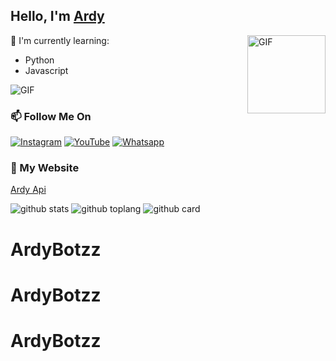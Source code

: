 ## Hello, I'm [Ardy](https://youtube.com/channel/UCknk_haLAXEdanwt8aq44_Q)

<img align="right" alt="GIF" height="125px" src="https://media.giphy.com/media/0YLMNYmGyMfcqRX1j1/source.gif" />

:page_with_curl: I'm currently learning:
- Python
- Javascript

<img align="center" fit="fill" alt="GIF" src="https://media.giphy.com/media/836HiJc7pgzy8iNXCn/giphy.gif" />

### 📫 Follow Me On
<a href="https://www.instagram.com/ff.ardy_store" target="_blank"><img src="https://img.shields.io/badge/Instagram-%23E4405F.svg?&style=flat-square&logo=instagram&logoColor=white" alt="Instagram"></a>
<a href="https://youtube.com/channel/UCknk_haLAXEdanwt8aq44_Q" target="_blank"><img src="https://img.shields.io/badge/YouTube-%231877F2.svg?&style=flat-square&logo=YouTube&logoColor=white" alt="YouTube"></a>
<a href="https://wa.me/6287863200063" target="_blank"><img src="https://img.shields.io/badge/Whatsapp-%808080.svg?&style=flat-square&logo=Whatsapp&logoColor=white" alt="Whatsapp"></a>

### 📶 My Website
<a href="https://app.ardyapi.rf.gd/" target="_blank">Ardy Api</a>

![github stats](https://github-readme-stats.vercel.app/api?username=ArdyBotzz&show_icons=true&theme=radical)
![github toplang](https://github-readme-stats.vercel.app/api/top-langs/?username=ArdyBotzz&layout=compact&theme=nightowl)
![github card](https://github-readme-stats.vercel.app/api/pin/?username=ArdyBotzz&repo=Fazd-Md&theme=dark)
# ArdyBotzz
# ArdyBotzz
# ArdyBotzz

